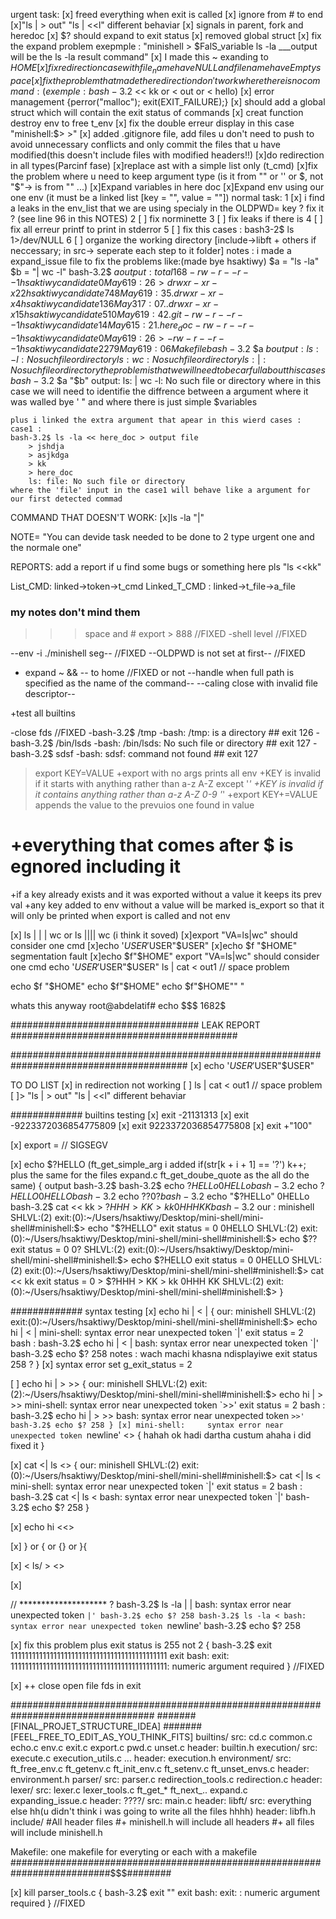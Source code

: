 urgent task:
	[x] freed everything when exit is called
	[x] ignore from # to end  
	[x]"ls | > out" "ls | <<l" different behaviar
	[x]	signals in parent, fork and heredoc
	[x]	$? should expand to exit status
	[x]	removed global struct
	[x] fix the expand problem exepmple : "minishell > $FalS_variable ls -la ___output will be the ls -la result command"
	[x] I made this ~ exanding to $HOME
	[x] fix redirection case with file_name have NULL and file name have Empty space 
	[x] fix the problem that made the redirection don't work where there is no  command: (exemple : bash-3.2$ << kk or < out or < hello)
	[x] error management {perror("malloc");
  							exit(EXIT_FAILURE);}
	[x] should add a global struct which will contain the exit status of commands
	[x] creat function destroy env to free t_env
	[x] fix the double erreur display in this case "minishell:$> >"
	[x] added .gitignore file, add files u don't need to push to avoid unnecessary conflicts
		and only commit the files that u have modified(this doesn't include files with modified headers!!)
	[x]do redirection in all types(Parcinf fase)
	[x]replace ast with a simple list only (t_cmd)
	[x]fix the problem where u need to keep argument type (is it from "" or '' or $, not "$"-> is from "" ...)
	[x]Expand variables in here doc
	[x]Expand env using our one env (it must be a linked list [key = "", value = ""])
normal task:
	1 [x] i find a leaks in the env_list that we are using specialy in the OLDPWD= key ? fix it ? (see line 96 in this NOTES)
	2 [ ] fix norminette
	3 [ ] fix leaks if there is 
	4 [ ] fix all erreur printf to print in stderror
	5 [ ] fix this cases : bash3-2$ ls 1>/dev/NULL
	6 [ ] organize the working directory [include->libft + others if neccessary; in src-> seperate each step to it folder]
notes : i made a expand_issue file to fix the problems like:(made bye hsaktiwy)
	$a = "ls -la"
	$b = "| wc -l"
	bash-3.2$ $a
	output : 
		total 168
		-rw-r--r--   1 hsaktiwy  candidate      0 May  6 19:26         >     
		drwxr-xr-x  22 hsaktiwy  candidate    748 May  6 19:35 .
		drwxr-xr-x   4 hsaktiwy  candidate    136 May  3 17:07 ..
		drwxr-xr-x  15 hsaktiwy  candidate    510 May  6 19:42 .git
		-rw-r--r--   1 hsaktiwy  candidate     14 May  6 15:21 .here_doc
		-rw-r--r--   1 hsaktiwy  candidate      0 May  6 19:26 >
		-rw-r--r--   1 hsaktiwy  candidate   2279 May  6 19:06 Makefile
	bash-3.2$ $a $b
	output :
		ls: -l: No such file or directory
		ls: wc: No such file or directory
		ls: |: No such file or directory
	the problem is that we will need to be carfull about this cases
	bash-3.2$ $a "$b"
	output:
		ls: | wc -l: No such file or directory
	where in this case we will need to identifie the diffrence between a argument where it was walled bye \' \" and where there is just simple $variables

	plus i linked the extra argument that apear in this wierd cases :
	case1 : 
	bash-3.2$ ls -la << here_doc > output file
		> jshdja
		> asjkdga
		> kk
		> here_doc
		ls: file: No such file or directory
	where the 'file' input in the case1 will behave like a argument for our first detected commad

COMMAND THAT DOESN'T WORK:
[x]ls -la "|"

NOTE= "You can devide task needed to be done to 2 type urgent one and the normale one"

REPORTS: add a report if u find some bugs or something here pls 
"ls                  <<kk"

List_CMD: linked->token->t_cmd 
Linked_T_CMD :  linked->t_file->a_file


### my notes don't mind them
>>> space and #
export > 888	//FIXED
-shell level	//FIXED

--env -i ./minishell seg--	//FIXED 
--OLDPWD is not set at first-- //FIXED

+ expand ~ && -- to home //FIXED or not
--handle when full path is specified as the name of the command--
--caling close with invalid file descriptor--

+test all builtins 


-close fds	//FIXED
-bash-3.2$ /tmp
-bash: /tmp: is a directory ## exit 126
-bash-3.2$ /bin/lsds
-bash: /bin/lsds: No such file or directory ## exit 127
-bash-3.2$ sdsf
-bash: sdsf: command not found ## exit 127

>export KEY=VALUE
+export with no args prints all env
+KEY is invalid if it starts with anything rather than a-z A-Z except '_'
+KEY is invalid if it contains anything rather than a-z A-Z 0-9 '_'
+export KEY+=VALUE  appends the value to the prevuios one found in value
# +everything that comes after $ is egnored including it
+if a key already exists and it was exported without a value it keeps its prev val
+any key added to env without a value will be marked is_export so that it will only be printed when export is called and not env



 [x] ls | | | wc or ls |||| wc (i think it soved)
 [x]export "VA=ls|wc" should consider one cmd
 [x]echo '$USER'$USER"$USER" 
 [x]echo $f "$HOME" segmentation fault
 [x]echo $f"$HOME"
 export "VA=ls|wc" should consider one cmd
 echo '$USER'$USER"$USER" 
 ls           | cat         <           out1 // space problem

 echo $f "$HOME"
 echo $f"$HOME"
 echo $f"$HOME""                         "

 whats this anyway
 root@abdelatif# echo $$$
 1682$

################################## LEAK REPORT #########################################

########################################################################################
 [x] echo '$USER'$USER"$USER" 

 TO DO LIST
 [x] in redirection not working
 [ ] ls           | cat         <           out1 // space problem
 [ ]> "ls | > out" "ls | <<l" different behaviar

############# builtins testing
[x] exit -21131313
[x] exit -9223372036854775809
[x] exit 9223372036854775808
[x] exit +"100"

[x] export = // SIGSEGV

[x] echo $?HELLO (ft_get_simple_arg i added if(str[k + i + 1] == '?') k++; plus the same for the files expand.c ft_get_doube_quote as the all do the same)
{
output bash-3.2$
	bash-3.2$ echo $?HELLo
	0HELLo
	bash-3.2$ echo $?HELLO
	0HELLO
	bash-3.2$ echo $??
	0?
	bash-3.2$ echo "$?HELLo"
	0HELLo
	bash-3.2$ cat << kk
	> $?HHH
	> KK
	> kk
	0HHH
	KK
	bash-3.2$
our : minishell
	SHLVL:(2) exit:(0):~/Users/hsaktiwy/Desktop/mini-shell/mini-shell#minishell:$> echo "$?HELLO"
	exit status = 0
	0HELLO
	SHLVL:(2) exit:(0):~/Users/hsaktiwy/Desktop/mini-shell/mini-shell#minishell:$> echo $??
	exit status = 0
	0?
	SHLVL:(2) exit:(0):~/Users/hsaktiwy/Desktop/mini-shell/mini-shell#minishell:$> echo $?HELLO
	exit status = 0
	0HELLO
	SHLVL:(2) exit:(0):~/Users/hsaktiwy/Desktop/mini-shell/mini-shell#minishell:$> cat << kk
	exit status = 0
	> $?HHH
	> KK
	> kk
	0HHH
	KK
	SHLVL:(2) exit:(0):~/Users/hsaktiwy/Desktop/mini-shell/mini-shell#minishell:$> 
}

############# syntax testing
[x] echo hi | < |
{
our: minishell
	SHLVL:(2) exit:(0):~/Users/hsaktiwy/Desktop/mini-shell/mini-shell#minishell:$> echo hi | < |
	mini-shell:     syntax error near unexpected token `|'
	exit status = 2
bash :
	bash-3.2$ echo hi | < |
	bash: syntax error near unexpected token `|'
	bash-3.2$ echo $?
	258
notes : 
	wach machi khasna ndisplayiwe exit status 258 ?
}
[x] syntax error  set g_exit_status = 2 

[ ] echo hi | > >>
{
our: minishell
	SHLVL:(2) exit:(2):~/Users/hsaktiwy/Desktop/mini-shell/mini-shell#minishell:$> echo hi | > >>
	mini-shell:     syntax error near unexpected token `>>'
	exit status = 2
bash :
	bash-3.2$ echo hi | > >>
	bash: syntax error near unexpected token `>>'
	bash-3.2$ echo $?
	258
}
[x] mini-shell:     syntax error near unexpected token `newline' <<what are the extra spaces>>
{
	hahah ok hadi dartha custum ahaha i did fixed it 
}

[x] cat    <| ls    <<should be erorr>>
{
our: minishell
	SHLVL:(2) exit:(0):~/Users/hsaktiwy/Desktop/mini-shell/mini-shell#minishell:$> cat    <| ls    <
	mini-shell: syntax error near unexpected token `|'
	exit status = 2
bash : 
	bash-3.2$ cat    <| ls    <
	bash: syntax error near unexpected token `|'
	bash-3.2$ echo $?
	258
}

[x]  echo hi <<>

[x] } or { or {} or }{

[x] < ls/ > 		<<nothing should be passed to execution>>

[x] <ls>

// ********************  ?
bash-3.2$ ls -la | | 
bash: syntax error near unexpected token `|'
bash-3.2$ echo $?
258
bash-3.2$ ls -la <
bash: syntax error near unexpected token `newline'
bash-3.2$ echo $?
258

[x] fix this problem plus exit status is 255 not 2
{
bash-3.2$ exit 11111111111111111111111111111111111111111111
exit
bash: exit: 11111111111111111111111111111111111111111111: numeric argument required
}	//FIXED

[x] ++ close open file fds in exit

##################################################################################
#######[FINAL_PROJET_STRUCTURE_IDEA]
#######[FEEL_FREE_TO_EDIT_AS_YOU_THINK_FITS]
builtins/
	src: cd.c common.c echo.c env.c exit.c export.c pwd.c unset.c
	header: builtin.h
execution/
	src: execute.c execution_utils.c ...
	header: execution.h
environment/
	src: ft_free_env.c ft_getenv.c ft_init_env.c ft_setenv.c ft_unset_envs.c
	header: environment.h
parser/
	src: parser.c redirection_tools.c redirection.c
	header:
lexer/
	src: lexer.c lexer_tools.c ft_get_* ft_next_.. expand.c expanding_issue.c
	header:
????/
	src: main.c 
	header: 
libft/
	src: everything else hh(u didn't think i was going to write all the files hhhh)
	header: libfh.h
include/
	#All header files
	#+ minishell.h will include all headers
	#+ all files will include minishell.h

Makefile: one makefile for everyting or each with a makefile
##########################################################################$$$########

[x] kill parser_tools.c
{
	bash-3.2$ exit ""
	exit
	bash: exit: : numeric argument required
}	//FIXED
